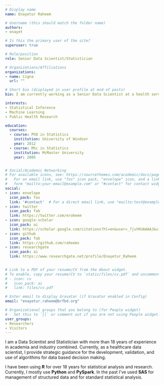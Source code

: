 ```yaml
---
# Display name
name: Enayetur Raheem

# Username (this should match the folder name)
authors:
- enayet

# Is this the primary user of the site?
superuser: true

# Role/position
role: Senior Data Scientist/Statistician

# Organizations/Affiliations
organizations:
- name: Cigna
  url: ""

# Short bio (displayed in user profile at end of posts)
bio: I am currently working as a Senior Data Scientist at a health service company in the USA. The best way to get a response from me is to leave a comment down below. For career advice, please use email. Opinion expressed here are my own.

interests:
- Statistical Inference
- Machine Learning
- Public Health Research

education:
  courses:
  - course: PhD in Statistics
    institution: University of Windsor
    year: 2012
  - course: MSc in Statistics
    institution: McMaster University
    year: 2005


# Social/Academic Networking
# For available icons, see: https://sourcethemes.com/academic/docs/page-builder/#icons
#   For an email link, use "fas" icon pack, "envelope" icon, and a link in the
#   form "mailto:your-email@example.com" or "#contact" for contact widget.
social:
- icon: envelope
  icon_pack: fas
  link: '#contact'  # For a direct email link, use "mailto:test@example.org".
- icon: twitter
  icon_pack: fab
  link: https://twitter.com/eraheem
- icon: google-scholar 
  icon_pack: ai
  link: https://scholar.google.com/citations?hl=en&user=_7juYKUAAAAJ&view_op=list_works&sortby=pubdate
- icon: github
  icon_pack: fab
  link: https://github.com/raheems
- icon: researchgate
  icon_pack: ai
  link: https://www.researchgate.net/profile/Enayetur_Raheem
  

# Link to a PDF of your resume/CV from the About widget.
# To enable, copy your resume/CV to `static/files/cv.pdf` and uncomment the lines below.
# - icon: cv
#   icon_pack: ai
#   link: files/cv.pdf

# Enter email to display Gravatar (if Gravatar enabled in Config)
email: "enayetur.raheem@brfbd.org"

# Organizational groups that you belong to (for People widget)
#   Set this to `[]` or comment out if you are not using People widget.
user_groups:
- Researchers
- Visitors
---
```


I am a Data Scientist and Statistician with more than 18 years of experience in academia and industry combined. Currently, as a healthcare data scientist, I provide strategic guidance for the development, validation, and use of algorithms for data based decision making.

I have been using __R__ for over 18 years for statistical analysis and research. Currently, I mostly use __Python__ and __PySpark__. In the past I've used __SAS__ for management of structured data and for standard statistical analysis. 

